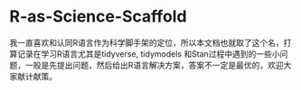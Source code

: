 # R-as-Science-Scaffold
我一直喜欢和认同R语言作为科学脚手架的定位，所以本文档也就取了这个名，打算记录在学习R语言尤其是tidyverse, tidymodels 和Stan过程中遇到的一些小问题，一般是先提出问题，然后给出R语言解决方案，答案不一定是最优的，欢迎大家献计献策。
